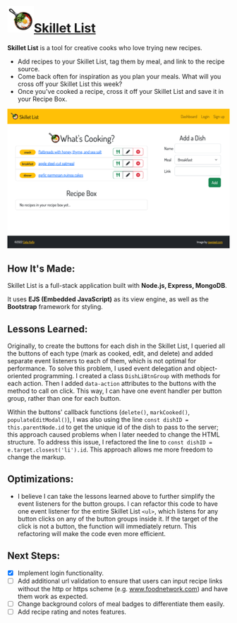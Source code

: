 # <a href="https://github.com/celiackelly/skillet-list"><img src="https://github.com/celiackelly/skillet-list/blob/0d05a3f3875d38201a577039ed39600ddae4ca3f/public/img/skillet-icon.png" height="60px" alt="Logo- s skillet with eggs, tomatoes, and spinach">Skillet List</a> 

**Skillet List** is a tool for creative cooks who love trying new recipes.  
 - Add recipes to your Skillet List, tag them by meal, and link to the recipe source. 
 - Come back often for inspiration as you plan your meals. What will you cross off your Skillet List this week? 
 - Once you've cooked a recipe, cross it off your Skillet List and save it in your Recipe Box. 

<img src="https://github.com/celiackelly/skillet-list/blob/564a2e280ad18bc6ee301878c5b6432941e31a7b/public/img/screenshot.png" width="800px">
  
  
## How It's Made:
Skillet List is a full-stack application built with **Node.js, Express, MongoDB**. 

It uses **EJS (Embedded JavaScript)** as its view engine, as well as the **Bootstrap** framework for styling. 


## Lessons Learned:
Originally, to create the buttons for each dish in the Skillet List, I queried all the buttons of each type (mark as cooked, edit, and delete) and added separate event listeners to each of them, which is not optimal for performance. To solve this problem, I used event delegation and object-oriented programming. I created a class `DishLiBtnGroup` with methods for each action. Then I added `data-action` attributes to the buttons with the method to call on click. This way, I can have one event handler per button group, rather than one for each button. 

Within the buttons' callback functions (`delete()`, `markCooked()`, `populateEditModal()`), I was also using the line `const dishID = this.parentNode.id` to get the unique id of the dish to pass to the server; this approach caused problems when I later needed to change the HTML structure. To address this issue, I refactored the line to `const dishID = e.target.closest('li').id`. This approach allows me more freedom to change the markup. 


## Optimizations: 
- I believe I can take the lessons learned above to further simplify the event listeners for the button groups. I can refactor this code to have one event listener for the entire Skillet List `<ul>`, which listens for any button clicks on any of the button groups inside it. If the target of the click is not a button, the function will immediately return. This refactoring will make the code even more efficient. 
 
 
## Next Steps:
- [X] Implement login functionality.
- [ ] Add additional url validation to ensure that users can input recipe links without the http or https scheme (e.g. www.foodnetwork.com) and have them work as expected.
- [ ] Change background colors of meal badges to differentiate them easily. 
- [ ] Add recipe rating and notes features. 
